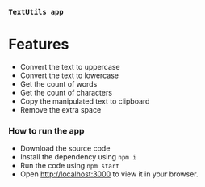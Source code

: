 ### `TextUtils app`

# Features
- Convert the text to uppercase
- Convert the text to lowercase
- Get the count of words
- Get the count of characters
- Copy the manipulated text to clipboard
- Remove the extra space


### How to run the app

- Download the source code
- Install the dependency using `npm i`
- Run the code using `npm start`
- Open [http://localhost:3000](http://localhost:3000) to view it in your browser.
